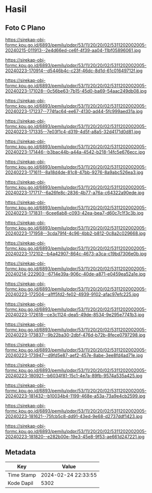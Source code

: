 # Hasil

## Foto C Plano

https://sirekap-obj-formc.kpu.go.id/6893/pemilu/pdpr/53/11/20/20/02/5311202002005-20240215-011913--2e4d66ed-ce6f-4f39-aa04-11bf05896061.jpg

https://sirekap-obj-formc.kpu.go.id/6893/pemilu/pdpr/53/11/20/20/02/5311202002005-20240223-170914--d5446b4c-c23f-46dc-8d1d-61c01649712f.jpg

https://sirekap-obj-formc.kpu.go.id/6893/pemilu/pdpr/53/11/20/20/02/5311202002005-20240223-171028--0c56be63-7b15-45d0-ba69-54aac249db08.jpg

https://sirekap-obj-formc.kpu.go.id/6893/pemilu/pdpr/53/11/20/20/02/5311202002005-20240223-171237--774fac64-ee67-4130-ad44-5fc999aed31a.jpg

https://sirekap-obj-formc.kpu.go.id/6893/pemilu/pdpr/53/11/20/20/02/5311202002005-20240223-171335--7e03f1c4-d319-4d5f-a8a5-32d4171d0d81.jpg

https://sirekap-obj-formc.kpu.go.id/6893/pemilu/pdpr/53/11/20/20/02/5311202002005-20240223-171446--b3bac44b-a44a-4542-b218-14fc5e676ecc.jpg

https://sirekap-obj-formc.kpu.go.id/6893/pemilu/pdpr/53/11/20/20/02/5311202002005-20240223-171611--8a18d4de-81c8-47bb-9276-8a9abc526ea3.jpg

https://sirekap-obj-formc.kpu.go.id/6893/pemilu/pdpr/53/11/20/20/02/5311202002005-20240223-171717--6a26fe8c-2836-4b77-a76a-c64322a90ede.jpg

https://sirekap-obj-formc.kpu.go.id/6893/pemilu/pdpr/53/11/20/20/02/5311202002005-20240223-171831--6cee6ab8-c093-42ea-bea7-d60c7c1f3c3b.jpg

https://sirekap-obj-formc.kpu.go.id/6893/pemilu/pdpr/53/11/20/20/02/5311202002005-20240223-171958--3cda79f4-4c96-4bb2-b812-0c8a2c029668.jpg

https://sirekap-obj-formc.kpu.go.id/6893/pemilu/pdpr/53/11/20/20/02/5311202002005-20240223-172102--b4a42907-864c-4673-a3ca-c19bd7306e0b.jpg

https://sirekap-obj-formc.kpu.go.id/6893/pemilu/pdpr/53/11/20/20/02/5311202002005-20240214-222903--6714e39a-906c-40de-a871-e0459ea52a1e.jpg

https://sirekap-obj-formc.kpu.go.id/6893/pemilu/pdpr/53/11/20/20/02/5311202002005-20240223-172504--a1ff5fd2-fe02-4939-9102-afac97efc225.jpg

https://sirekap-obj-formc.kpu.go.id/6893/pemilu/pdpr/53/11/20/20/02/5311202002005-20240223-172618--ce3c1124-dea5-49de-8534-9e295e7741b3.jpg

https://sirekap-obj-formc.kpu.go.id/6893/pemilu/pdpr/53/11/20/20/02/5311202002005-20240223-173837--9b22ba30-2dbf-476d-b72b-8fece0797298.jpg

https://sirekap-obj-formc.kpu.go.id/6893/pemilu/pdpr/53/11/20/20/02/5311202002005-20240223-173947--d9fd5e87-aef2-457e-8abe-3ee8fd4ad71e.jpg

https://sirekap-obj-formc.kpu.go.id/6893/pemilu/pdpr/53/11/20/20/02/5311202002005-20240223-180921--b6034f81-15c1-4e7a-89fb-9574a535a425.jpg

https://sirekap-obj-formc.kpu.go.id/6893/pemilu/pdpr/53/11/20/20/02/5311202002005-20240223-181432--b10034b4-1199-468e-a53a-73a9e4cb2599.jpg

https://sirekap-obj-formc.kpu.go.id/6893/pemilu/pdpr/53/11/20/20/02/5311202002005-20240223-181621--75fcb5c8-dd91-43ed-9e68-d2737ddf1423.jpg

https://sirekap-obj-formc.kpu.go.id/6893/pemilu/pdpr/53/11/20/20/02/5311202002005-20240223-181820--e282b00e-19e3-45e8-9f53-ae661d247221.jpg


## Metadata

| Key        | Value               |
| ---------- | ------------------- |
| Time Stamp | 2024-02-24 22:33:55 |
| Kode Dapil | 5302                |




